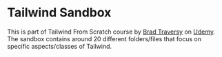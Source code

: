 # Tailwind Sandbox

This is part of Tailwind From Scratch course by [Brad Traversy](https://github.com/bradtraversy) on [Udemy](https://www.udemy.com/course/tailwind-from-scratch/). The sandbox contains around 20 different folders/files that focus on specific aspects/classes of Tailwind.

